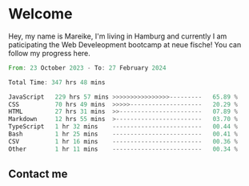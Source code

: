 # Welcome

Hey, my name is Mareike, I'm living in Hamburg and currently I am paticipating the Web Develeopment bootcamp at neue fische!
You can follow my progress here.

<!--START_SECTION:waka-->

```rust
From: 23 October 2023 - To: 27 February 2024

Total Time: 347 hrs 48 mins

JavaScript   229 hrs 57 mins >>>>>>>>>>>>>>>>---------   65.89 %
CSS          70 hrs 49 mins  >>>>>--------------------   20.29 %
HTML         27 hrs 31 mins  >>-----------------------   07.89 %
Markdown     12 hrs 55 mins  >------------------------   03.70 %
TypeScript   1 hr 32 mins    -------------------------   00.44 %
Bash         1 hr 25 mins    -------------------------   00.41 %
CSV          1 hr 16 mins    -------------------------   00.36 %
Other        1 hr 11 mins    -------------------------   00.34 %
```

<!--END_SECTION:waka-->

## Contact me



